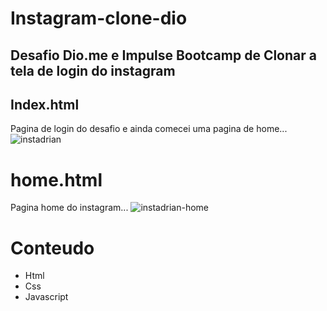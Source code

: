 # Instagram-clone-dio
## Desafio Dio.me e Impulse Bootcamp de Clonar a tela de login do instagram

## Index.html
Pagina de login do desafio e ainda comecei uma pagina de home...
![instadrian](https://user-images.githubusercontent.com/40219521/172060021-99f7daa1-cefd-45f3-97b9-6d58ac366a07.png)

# home.html
Pagina home do instagram...
![instadrian-home](https://user-images.githubusercontent.com/40219521/172060065-b6d2ac3d-baab-4def-a803-1563a3c8a498.png)

# Conteudo
- Html
- Css
- Javascript
